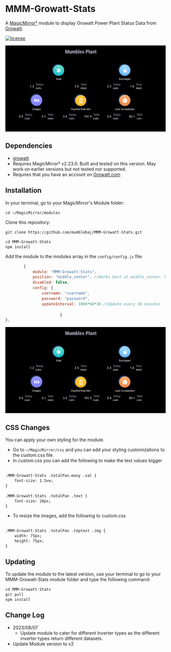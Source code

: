 # MMM-Growatt-Stats

A [MagicMirror²](https://magicmirror.builders) module to display Growatt Power Plant Status Data from [Growatt](https://server.growatt.com).

[![license](https://img.shields.io/github/license/mashape/apistatus.svg)](LICENSE)

![Example](images/image-1.png)

## Dependencies
- [growatt](https://www.npmjs.com/package/growatt)
- Requires MagicMirror² v2.23.0. Built and tested on this version. May work on earlier versions but not tested nor supported.
- Requires that you have an account on [Growatt.com](https://server.growatt.com/login)

## Installation

In your terminal, go to your MagicMirror's Module folder:
````
cd ~/MagicMirror/modules
````

Clone this repository:
````
git clone https://github.com/mumblebaj/MMM-Growatt-Stats.git
````
````
cd MMM-Growatt-Stats
npm install
````

Add the module to the modules array in the `config/config.js` file:
````javascript
        {
            module: "MMM-Growatt-Stats",
            position: "middle_center", //Works best at middle_center. May not display all that well in other positions
            disabled: false,
            config: {
                username: "username",
                password: "password",
                updateInterval: 1000*60*30 //Update every 30 minutes
                
                        }
},
````
![Example](images/image-1.png) 

## CSS Changes
You can apply your own styling for the module. 
- Go to `~/MagicMirror/css` and you can add your styling customizations to the custom.css file.
- In custom.css you can add the following to make the text values bigger

````

.MMM-Growatt-Stats .totalPan.many .val {
    font-size: 1.5vw;
}

.MMM-Growatt-Stats .totalPan .text {
    font-size: 20px;
}

````
- To resize the images, add the following to custom.css

````

.MMM-Growatt-Stats .totalPan .toptext .img {
    width: 75px;
    height: 75px;
}

````

## Updating

To update the module to the latest version, use your terminal to go to your MMM-Growatt-Stats module folder and type the following command:

````
cd MMM-Growatt-Stats
git pull
npm install

````
## Change Log
- 2023/08/07
  - Update module to cater for different Inverter types as the different inverter types return different datasets.
- Update Module version to v2

